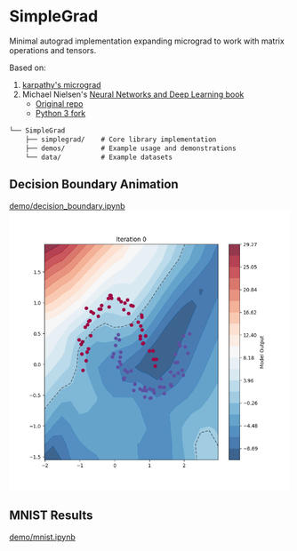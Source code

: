 # SimpleGrad

Minimal autograd implementation expanding micrograd to work with matrix operations and tensors.

Based on:
1. [karpathy's micrograd](https://github.com/karpathy/micrograd)
2. Michael Nielsen's [Neural Networks and Deep Learning book](http://neuralnetworksanddeeplearning.com/)
   - [Original repo](https://github.com/mnielsen/neural-networks-and-deep-learning)
   - [Python 3 fork](https://github.com/unexploredtest/neural-networks-and-deep-learning.git)



```
└── SimpleGrad
    ├── simplegrad/    # Core library implementation
    ├── demos/         # Example usage and demonstrations
    └── data/          # Example datasets
```

## Decision Boundary Animation
[demo/decision_boundary.ipynb](demos/decision_boundary.ipynb)
![Decision Boundary Animation](assets/decision_boundary.gif)

## MNIST Results
[demo/mnist.ipynb](demos/mnist.ipynb)


